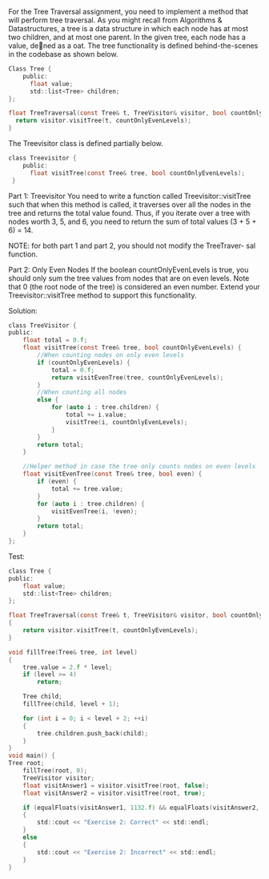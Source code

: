 For the Tree Traversal assignment, you need to implement a method that will perform
tree traversal. As you might recall from Algorithms & Datastructures, a tree is
a data structure in which each node has at most two children, and at most one
parent. In the given tree, each node has a value, dened as a 
oat.
The tree functionality is defined behind-the-scenes in the codebase as shown below.
```c
Class Tree { 
    public: 
      float value;
      std::list<Tree> children;
};

float TreeTraversal(const Tree& t, TreeVisitor& visitor, bool countOnlyEvenLevels) {
  return visitor.visitTree(t, countOnlyEvenLevels);
}
```

The Treevisitor class is defined partially below.

```c
class Treevisitor {
    public:
      float visitTree(const Tree& tree, bool countOnlyEvenLevels);
 }
 ```
Part 1: Treevisitor You need to write a function called Treevisitor::visitTree
such that when this method is called, it traverses over all the nodes in the tree
and returns the total value found. Thus, if you iterate over a tree with nodes
worth 3, 5, and 6, you need to return the sum of total values (3 + 5 + 6) = 14.

NOTE: for both part 1 and part 2, you should not modify the TreeTraver-
sal function.

Part 2: Only Even Nodes If the boolean countOnlyEvenLevels is true,
you should only sum the tree values from nodes that are on even levels. Note
that 0 (the root node of the tree) is considered an even number. Extend your
Treevisitor::visitTree method to support this functionality.

Solution:
```c
class TreeVisitor {
public:
	float total = 0.f;
	float visitTree(const Tree& tree, bool countOnlyEvenLevels) {
		//When counting nodes on only even levels
		if (countOnlyEvenLevels) {				
			total = 0.f;
			return visitEvenTree(tree, countOnlyEvenLevels);
		} 
		//When counting all nodes
		else {
			for (auto i : tree.children) {
				total += i.value;
				visitTree(i, countOnlyEvenLevels);
			}
		}
		return total; 
	}

	//Helper method in case the tree only counts nodes on even levels
	float visitEvenTree(const Tree& tree, bool even) {
		if (even) {
			total += tree.value;
		}
		for (auto i : tree.children) {
			visitEvenTree(i, !even);
		}
		return total;
	}
};
```

Test:
```c
class Tree {
public:
	float value;
	std::list<Tree> children;
};

float TreeTraversal(const Tree& t, TreeVisitor& visitor, bool countOnlyEvenLevels)
{
	return visitor.visitTree(t, countOnlyEvenLevels);
}

void fillTree(Tree& tree, int level)
{
	tree.value = 2.f * level;
	if (level >= 4)
		return;

	Tree child;
	fillTree(child, level + 1);

	for (int i = 0; i < level + 2; ++i)
	{
		tree.children.push_back(child);
	}
}
void main() {
Tree root;
	fillTree(root, 0);
	TreeVisitor visitor;
	float visitAnswer1 = visitor.visitTree(root, false);
	float visitAnswer2 = visitor.visitTree(root, true);

	if (equalFloats(visitAnswer1, 1132.f) && equalFloats(visitAnswer2, 984.f))
	{
		std::cout << "Exercise 2: Correct" << std::endl;
	}
	else
	{
		std::cout << "Exercise 2: Incorrect" << std::endl;
	}
}
  ```
